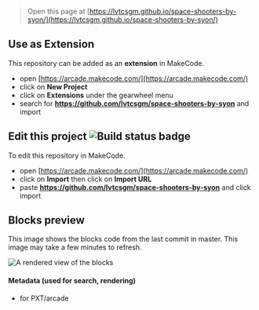  


> Open this page at [https://lvtcsgm.github.io/space-shooters-by-syon/](https://lvtcsgm.github.io/space-shooters-by-syon/)

## Use as Extension

This repository can be added as an **extension** in MakeCode.

* open [https://arcade.makecode.com/](https://arcade.makecode.com/)
* click on **New Project**
* click on **Extensions** under the gearwheel menu
* search for **https://github.com/lvtcsgm/space-shooters-by-syon** and import

## Edit this project ![Build status badge](https://github.com/lvtcsgm/space-shooters-by-syon/workflows/MakeCode/badge.svg)

To edit this repository in MakeCode.

* open [https://arcade.makecode.com/](https://arcade.makecode.com/)
* click on **Import** then click on **Import URL**
* paste **https://github.com/lvtcsgm/space-shooters-by-syon** and click import

## Blocks preview

This image shows the blocks code from the last commit in master.
This image may take a few minutes to refresh.

![A rendered view of the blocks](https://github.com/lvtcsgm/space-shooters-by-syon/raw/master/.github/makecode/blocks.png)

#### Metadata (used for search, rendering)

* for PXT/arcade
<script src="https://makecode.com/gh-pages-embed.js"></script><script>makeCodeRender("{{ site.makecode.home_url }}", "{{ site.github.owner_name }}/{{ site.github.repository_name }}");</script>
